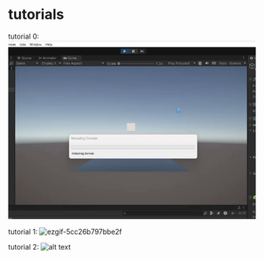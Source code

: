 # tutorials
 


tutorial 0:
 ![alt text](ezgif-469f05e2b7847f-1.gif)

 tutorial 1:
 ![ezgif-5cc26b797bbe2f](https://github.com/user-attachments/assets/8886fc87-8ad1-4fa5-b95d-b07f218f0b9b)

 tutorial 2:
 ![alt text](https://s6.ezgif.com/tmp/ezgif-6a664e68ee0dfa.gif)
